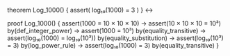 theorem Log_1000() {
  assert(
    log₁₀(1000) = 3
  )
} ↔

proof Log_1000() {
  assert(1000 = 10 × 10 × 10) →
  assert(10 × 10 × 10 = 10³) by(def_integer_power) →
  assert(1000 = 10³) by(equality_transitive) →
  assert(log₁₀(1000) = log₁₀(10³)) by(equality_substitution) →
  assert(log₁₀(10³) = 3) by(log_power_rule) →
  assert(log₁₀(1000) = 3) by(equality_transitive)
}